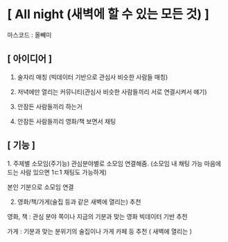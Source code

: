 <!-- 여기서 -->
<h1>[ All night (새벽에 할 수 있는 모든 것) ]</h1>
마스코드 : 올빼미


<h2>[ 아이디어 ]</h2>


1. 술자리 매칭 (빅데이터 기반으로 관심사 비슷한 사람들 매칭)


2. 저녁에만 열리는 커뮤니티(관심사 비슷한 사람들끼리 서로 연결시켜서 얘기)


3. 안잠든 사람들끼리 하는거


4. 안잠든 사람들끼리 영화/책 보면서 채팅<br>




<h2>[ 기능 ]</h2>
1. 주제별 소모임(주기능)
관심분야별로 소모임 연결해줌. (소모임 내 채팅 가능 마음에 드는 사람 있으면 1ㄷ1 채팅도 가능하게)


본인 기분으로 소모임 연결



2. 영화/책/가게(술집 등과 같은 새벽에 열리는) 추천


영화, 책 : 관심 분야 쪽이나 지금의 기분과 맞는 영화 빅데이터 기반 추천


가게 : 기분과 맞는 분위기의 술집이나 가게 카페 등 추천 ( 새벽에 열리는 )
